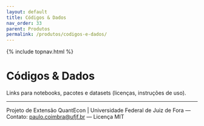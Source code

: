 ```yaml
---
layout: default
title: Códigos & Dados
nav_order: 33
parent: Produtos
permalink: /produtos/codigos-e-dados/
---
```


{% include topnav.html %}

# Códigos & Dados
Links para notebooks, pacotes e datasets (licenças, instruções de uso).

---

<p class="qe-footer">
  Projeto de Extensão QuantEcon | Universidade Federal de Juiz de Fora — 
  Contato: <a href="mailto:paulo.coimbra@ufjf.br">paulo.coimbra@ufjf.br</a> — Licença MIT
</p>
